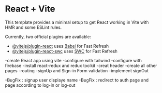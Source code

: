 # React + Vite

This template provides a minimal setup to get React working in Vite with HMR and some ESLint rules.

Currently, two official plugins are available:

- [@vitejs/plugin-react](https://github.com/vitejs/vite-plugin-react/blob/main/packages/plugin-react/README.md) uses [Babel](https://babeljs.io/) for Fast Refresh
- [@vitejs/plugin-react-swc](https://github.com/vitejs/vite-plugin-react-swc) uses [SWC](https://swc.rs/) for Fast Refresh


-create React app using vite 
-configure with tailwind
-configure with firebase
-install react-redux and redux toolkit 
-creat header
-create all other pages 
-routing 
-signUp and Sign-in Form validation 
-implement signOut 

-BugFix : signup user displaye name
-BugFix : redirect to auth page and page according to log-in or log-out
